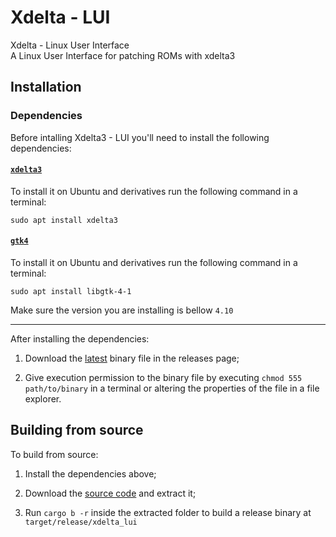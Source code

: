 # Xdelta - LUI

Xdelta - Linux User Interface <br>
A Linux User Interface for patching ROMs with xdelta3

## Installation

<!-- {{{ -->

### Dependencies

<!-- {{{ -->

Before intalling Xdelta3 - LUI you'll need to install the following dependencies:

#### [`xdelta3`](https://github.com/jmacd/xdelta)

To install it on Ubuntu and derivatives run the following command in a terminal:
```shell
sudo apt install xdelta3
```

#### [`gtk4`](https://github.com/jmacd/xdelta)

To install it on Ubuntu and derivatives run the following command in a terminal:
```shell
sudo apt install libgtk-4-1
```

Make sure the version you are installing is bellow `4.10`

<!-- }}} -->

---

After installing the dependencies:

1. Download the [latest](https://github.com/em-s-h/xdelta_lui/releases/tag/release/xdelta_lui)
binary file in the releases page;

2. Give execution permission to the binary file by executing `chmod 555 path/to/binary` in a
terminal or altering the properties of the file in a file explorer.

<!-- }}} -->

## Building from source

<!-- {{{ -->

To build from source: 
1. Install the dependencies above;
2. Download the [source code](https://github.com/em-s-h/xdelta_lui/archive/refs/tags/release.tar.gz)
and extract it;

3. Run `cargo b -r` inside the extracted folder to build a release binary at `target/release/xdelta_lui`

<!-- }}} -->

